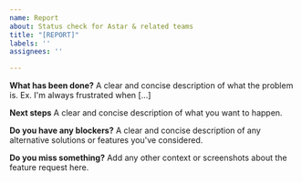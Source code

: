 ```yaml
---
name: Report
about: Status check for Astar & related teams
title: "[REPORT]"
labels: ''
assignees: ''

---
```


**What has been done?**
A clear and concise description of what the problem is. Ex. I'm always frustrated when [...]

**Next steps**
A clear and concise description of what you want to happen.

**Do you have any blockers?**
A clear and concise description of any alternative solutions or features you've considered.

**Do you miss something?**
Add any other context or screenshots about the feature request here.
